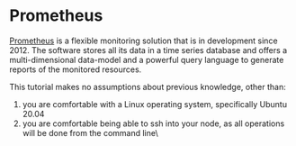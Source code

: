 # Prometheus

[Prometheus](https://www.prometheus.io/) is a flexible monitoring solution that is in development since 2012. The software stores all its data in a time series database and offers a multi-dimensional data-model and a powerful query language to generate reports of the monitored resources.

This tutorial makes no assumptions about previous knowledge, other than:

1. you are comfortable with a Linux operating system, specifically Ubuntu 20.04
2. you are comfortable being able to ssh into your node, as all operations will be done from the command line\
